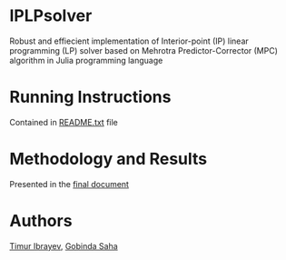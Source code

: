 # IPLPsolver
Robust and effiecient implementation of Interior-point (IP) linear programming (LP) solver based on Mehrotra Predictor-Corrector (MPC) algorithm in Julia programming language

# Running Instructions
Contained in [README.txt](https://github.com/TimurIbrayev/IPLPsolver/blob/main/README.txt) file

# Methodology and Results
Presented in the [final document](https://github.com/TimurIbrayev/IPLPsolver/blob/main/docs/CS520_project_FINAL.pdf)

# Authors
[Timur Ibrayev](https://github.com/TimurIbrayev), [Gobinda Saha](https://github.com/sahagobinda)
